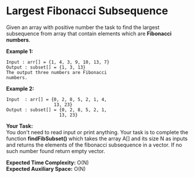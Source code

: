 # Largest Fibonacci Subsequence
Given an array with positive number the task to find the largest subsequence from array that contain elements which are **Fibonacci numbers**.

**Example 1:**
```
Input : arr[] = {1, 4, 3, 9, 10, 13, 7}
Output : subset[] = {1, 3, 13}
The output three numbers are Fibonacci
numbers.
``` 
**Example 2:**
```
Input  : arr[] = {0, 2, 8, 5, 2, 1, 4,
                  13, 23}
Output : subset[] = {0, 2, 8, 5, 2, 1,
                    13, 23}
```
**Your Task:**<br>
You don't need to read input or print anything. Your task is to complete the function **findFibSubset()** which takes the array A[] and its size N as inputs and returns the  elements of the fibonacci subsequence in a vector. If no such number found return empty vector.

**Expected Time Complexity:** O(N)<br>
**Expected Auxiliary Space:** O(N)
